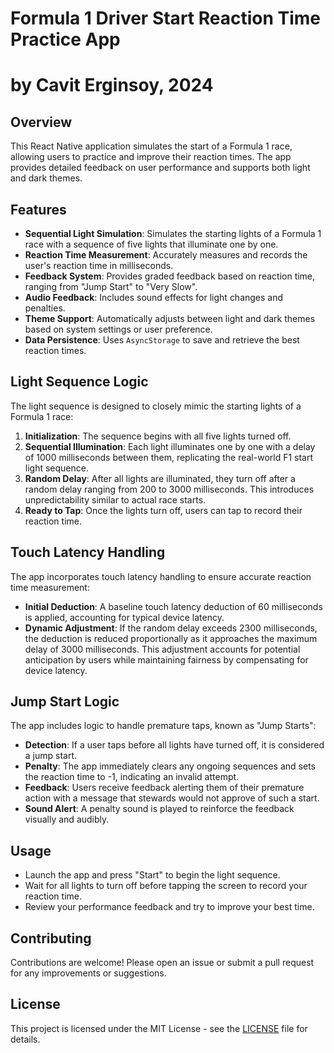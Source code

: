 # Formula 1 Driver Start Reaction Time Practice App
# by Cavit Erginsoy, 2024

## Overview

This React Native application simulates the start of a Formula 1 race, allowing users to practice and improve their reaction times. The app provides detailed feedback on user performance and supports both light and dark themes.

## Features

- **Sequential Light Simulation**: Simulates the starting lights of a Formula 1 race with a sequence of five lights that illuminate one by one.
- **Reaction Time Measurement**: Accurately measures and records the user's reaction time in milliseconds.
- **Feedback System**: Provides graded feedback based on reaction time, ranging from "Jump Start" to "Very Slow".
- **Audio Feedback**: Includes sound effects for light changes and penalties.
- **Theme Support**: Automatically adjusts between light and dark themes based on system settings or user preference.
- **Data Persistence**: Uses `AsyncStorage` to save and retrieve the best reaction times.

## Light Sequence Logic

The light sequence is designed to closely mimic the starting lights of a Formula 1 race:

1. **Initialization**: The sequence begins with all five lights turned off.
2. **Sequential Illumination**: Each light illuminates one by one with a delay of 1000 milliseconds between them, replicating the real-world F1 start light sequence.
3. **Random Delay**: After all lights are illuminated, they turn off after a random delay ranging from 200 to 3000 milliseconds. This introduces unpredictability similar to actual race starts.
4. **Ready to Tap**: Once the lights turn off, users can tap to record their reaction time.

## Touch Latency Handling

The app incorporates touch latency handling to ensure accurate reaction time measurement:

- **Initial Deduction**: A baseline touch latency deduction of 60 milliseconds is applied, accounting for typical device latency.
- **Dynamic Adjustment**: If the random delay exceeds 2300 milliseconds, the deduction is reduced proportionally as it approaches the maximum delay of 3000 milliseconds. This adjustment accounts for potential anticipation by users while maintaining fairness by compensating for device latency.

## Jump Start Logic

The app includes logic to handle premature taps, known as "Jump Starts":

- **Detection**: If a user taps before all lights have turned off, it is considered a jump start.
- **Penalty**: The app immediately clears any ongoing sequences and sets the reaction time to -1, indicating an invalid attempt.
- **Feedback**: Users receive feedback alerting them of their premature action with a message that stewards would not approve of such a start.
- **Sound Alert**: A penalty sound is played to reinforce the feedback visually and audibly.

## Usage

- Launch the app and press "Start" to begin the light sequence.
- Wait for all lights to turn off before tapping the screen to record your reaction time.
- Review your performance feedback and try to improve your best time.

## Contributing

Contributions are welcome! Please open an issue or submit a pull request for any improvements or suggestions.

## License

This project is licensed under the MIT License - see the [LICENSE](LICENSE) file for details.
